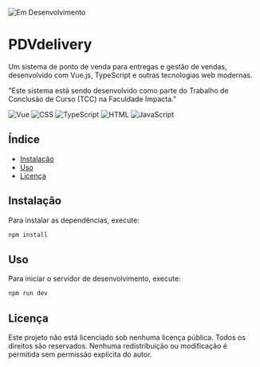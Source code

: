 ![Em Desenvolvimento](https://img.shields.io/badge/em%20desenvolvimento-yellow?style=for-the-badge)

# PDVdelivery 

Um sistema de ponto de venda para entregas e gestão de vendas, desenvolvido com Vue.js, TypeScript e outras tecnologias web modernas.

"Este sistema está sendo desenvolvido como parte do Trabalho de Conclusão de Curso (TCC) na Faculdade Impacta."

![Vue](https://img.shields.io/badge/-Vue-4FC08D?logo=vue.js&logoColor=white&style=for-the-badge)
![CSS](https://img.shields.io/badge/-CSS-1572B6?logo=css3&logoColor=white&style=for-the-badge)
![TypeScript](https://img.shields.io/badge/-TypeScript-007ACC?logo=typescript&logoColor=white&style=for-the-badge)
![HTML](https://img.shields.io/badge/-HTML-E34F26?logo=html5&logoColor=white&style=for-the-badge)
![JavaScript](https://img.shields.io/badge/-JavaScript-F7DF1E?logo=javascript&logoColor=black&style=for-the-badge)

## Índice
- [Instalação](#instalação)
- [Uso](#uso)
- [Licença](#licença)

## Instalação
Para instalar as dependências, execute:
```bash
npm install
```

## Uso
Para iniciar o servidor de desenvolvimento, execute:
```bash
npm run dev
```

## Licença

Este projeto não está licenciado sob nenhuma licença pública. Todos os direitos são reservados. Nenhuma redistribuição ou modificação é permitida sem permissão explícita do autor.

